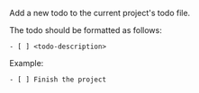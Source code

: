 Add a new todo to the current project's todo file.

The todo should be formatted as follows:

```
- [ ] <todo-description>
```

Example:

```
- [ ] Finish the project
```
